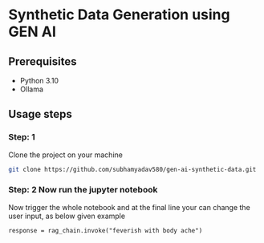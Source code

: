 # Synthetic Data Generation using GEN AI


## Prerequisites

* Python 3.10
* Ollama

## Usage steps

### Step: 1

Clone the project on your machine
```bash
git clone https://github.com/subhamyadav580/gen-ai-synthetic-data.git
```

### Step: 2 Now run the jupyter notebook
Now trigger the whole notebook and at the final line your can change the user input, as below given example
```
response = rag_chain.invoke("feverish with body ache")
```